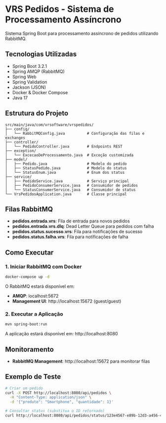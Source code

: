 # VRS Pedidos - Sistema de Processamento Assíncrono

Sistema Spring Boot para processamento assíncrono de pedidos utilizando RabbitMQ.

## Tecnologias Utilizadas

- Spring Boot 3.2.1
- Spring AMQP (RabbitMQ)
- Spring Web
- Spring Validation
- Jackson (JSON)
- Docker & Docker Compose
- Java 17

## Estrutura do Projeto

```
src/main/java/com/vrsoftware/vrspedidos/
├── config/
│   └── RabbitMQConfig.java          # Configuração das filas e exchanges
├── controller/
│   └── PedidoController.java        # Endpoints REST
├── exception/
│   └── ExcecaoDeProcessamento.java  # Exceção customizada
├── model/
│   ├── Pedido.java                  # Modelo do pedido
│   ├── StatusPedido.java            # Modelo do status
│   └── StatusEnum.java              # Enum dos status
├── service/
│   ├── PedidoService.java           # Serviço principal
│   ├── PedidoConsumerService.java   # Consumidor de pedidos
│   └── StatusConsumerService.java   # Consumidor de status
└── VrsPedidosApplication.java       # Classe principal
```

## Filas RabbitMQ

- **pedidos.entrada.vrs**: Fila de entrada para novos pedidos
- **pedidos.entrada.vrs.dlq**: Dead Letter Queue para pedidos com falha
- **pedidos.status.sucesso.vrs**: Fila para notificações de sucesso
- **pedidos.status.falha.vrs**: Fila para notificações de falha

## Como Executar

### 1. Iniciar RabbitMQ com Docker

```bash
docker-compose up -d
```

O RabbitMQ estará disponível em:
- **AMQP**: localhost:5672
- **Management UI**: http://localhost:15672 (guest/guest)

### 2. Executar a Aplicação

```bash
mvn spring-boot:run
```

A aplicação estará disponível em: http://localhost:8080

## Monitoramento

- **RabbitMQ Management**: http://localhost:15672 para monitorar filas

## Exemplo de Teste

```bash
# Criar um pedido
curl -X POST http://localhost:8080/api/pedidos \
  -H "Content-Type: application/json" \
  -d '{"produto": "Smartphone", "quantidade": 1}'

# Consultar status (substitua o ID retornado)
curl http://localhost:8080/api/pedidos/status/123e4567-e89b-12d3-a456-426614174000
```